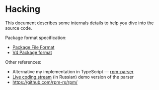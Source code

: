 # Hacking 

This document describes some internals details to help you dive into the source code.

Package format specification:
- [Package File Format](https://refspecs.linuxbase.org/LSB_4.1.0/LSB-Core-generic/LSB-Core-generic/pkgformat.html)
- [V4 Package format](https://rpm-software-management.github.io/rpm/manual/format_v4.html)

Other references:
- Alternative my implementation in TypeScript &mdash; [rpm-parser](https://github.com/dx3mod/rpm-parser)
- [Live coding stream](https://youtu.be/tsI-ZypQ9O0?si=Oghi1yv-2BRkUb7r) (in Russian) demo version of the parser
- <https://github.com/rpm-rs/rpm/>